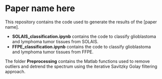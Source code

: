 # Paper name here

This repository contains the code used to generate the results of the [paper name].

- **SOLAIS_classification.ipynb** contains the code to classify glioblastoma and lymphoma tumor tissues from SOLAIS.
- **FFPE_classification.ipynb** contains the code to classify glioblastoma and lymphoma tumor tissues from FFPE.

The folder **Preprocessing** contains the Matlab functions used to remove outliers and detrend the spectrum using the iterative Savitzky Golay filtering approach.

